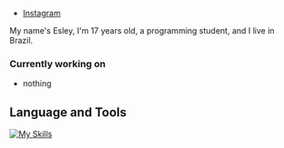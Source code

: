 - [Instagram](https://www.instagram.com/esley3k)

My name's Esley, I'm 17 years old, a programming student, and I live in Brazil.

### Currently working on
- nothing

## Language and Tools

[![My Skills](https://skillicons.dev/icons?i=typescript,javascript,nodejs,express,prisma,mongodb,html,css,next,react,tailwind,figma,discord,vscode,photoshop)](https://instagram.com/esley9k)
